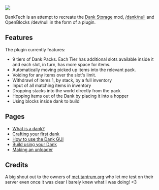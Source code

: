 <img src="https://github.com/Sefiraat/DankTech/blob/master/images/wiki/logo_large.png">


DankTech is an attempt to recreate the [Dank Storage](https://www.curseforge.com/minecraft/mc-mods/dank-storage) mod, [/dank/null](https://www.curseforge.com/minecraft/mc-mods/dank-null) and OpenBlocks /dev/null in the form of a plugin.

## Features
The plugin currently features:
* 9 tiers of Dank Packs. Each Tier has additional slots available inside it and each slot, in turn, has more space for items.
* Automatically moving picked up items into the relevant pack.
* Voiding for any items over the slot's limit.
* Withdrawl of items 1, by stack, by a full inventory
* Input of all matching items in inventory
* Dropping stacks into the world directly from the pack 
* Hopping items out of the Dank by placing it into a hopper
* Using blocks inside dank to build

## Pages
* [What is a dank?](https://github.com/Sefiraat/DankTech/wiki/What-does-a-dank-do%3F)
* [Crafting your first dank](https://github.com/Sefiraat/DankTech/wiki/Crafting-Dank-Packs)
* [How to use the Dank GUI](https://github.com/Sefiraat/DankTech/wiki/Dank-GUI)
* [Build using your Dank](https://github.com/Sefiraat/DankTech/wiki/Building)
* [Making an unloader](https://github.com/Sefiraat/DankTech/wiki/Unloading)


## Credits
A big shout out to the owners of [mct.tantrum.org](https://mct.enjin.com/) who let me test on their server even once it was clear I barely knew what I was doing! <3
